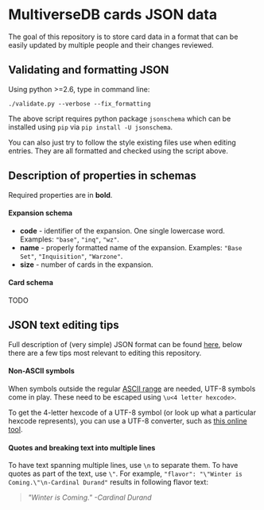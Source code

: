 MultiverseDB cards JSON data
=========

The goal of this repository is to store card data in a format that can be easily updated by multiple people and their changes reviewed.


## Validating and formatting JSON

Using python >=2.6, type in command line:

```
./validate.py --verbose --fix_formatting
```

The above script requires python package `jsonschema` which can be installed using `pip` via `pip install -U jsonschema`.

You can also just try to follow the style existing files use when editing entries. They are all formatted and checked using the script above.

## Description of properties in schemas

Required properties are in **bold**.

#### Expansion schema

* **code** - identifier of the expansion. One single lowercase word. Examples: `"base"`, `"inq"`, `"wz"`.
* **name** - properly formatted name of the expansion. Examples: `"Base Set"`, `"Inquisition"`, `"Warzone"`.
* **size** - number of cards in the expansion.

#### Card schema

TODO

## JSON text editing tips

Full description of (very simple) JSON format can be found [here](http://www.json.org/), below there are a few tips most relevant to editing this repository.

#### Non-ASCII symbols

When symbols outside the regular [ASCII range](https://en.wikipedia.org/wiki/ASCII#ASCII_printable_code_chart) are needed, UTF-8 symbols come in play. These need to be escaped using `\u<4 letter hexcode>`.

To get the 4-letter hexcode of a UTF-8 symbol (or look up what a particular hexcode represents), you can use a UTF-8 converter, such as [this online tool](http://www.ltg.ed.ac.uk/~richard/utf-8.cgi).

#### Quotes and breaking text into multiple lines

To have text spanning multiple lines, use `\n` to separate them. To have quotes as part of the text, use `\"`.  For example, `"flavor": "\"Winter is Coming.\"\n-Cardinal Durand"` results in following flavor text:

> *"Winter is Coming."*
> *-Cardinal Durand*
